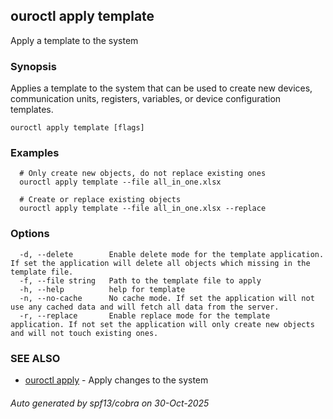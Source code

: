## ouroctl apply template

Apply a template to the system

### Synopsis

Applies a template to the system that can be used to create new devices, communication units, registers, variables, or device configuration templates.

```
ouroctl apply template [flags]
```

### Examples

```
  # Only create new objects, do not replace existing ones
  ouroctl apply template --file all_in_one.xlsx

  # Create or replace existing objects
  ouroctl apply template --file all_in_one.xlsx --replace
```

### Options

```
  -d, --delete        Enable delete mode for the template application. If set the application will delete all objects which missing in the template file.
  -f, --file string   Path to the template file to apply
  -h, --help          help for template
  -n, --no-cache      No cache mode. If set the application will not use any cached data and will fetch all data from the server.
  -r, --replace       Enable replace mode for the template application. If not set the application will only create new objects and will not touch existing ones.
```

### SEE ALSO

* [ouroctl apply](ouroctl_apply.md)	 - Apply changes to the system

###### Auto generated by spf13/cobra on 30-Oct-2025
